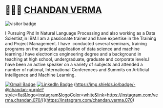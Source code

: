 # 👨🏻‍💻 [CHANDAN VERMA](https://chandanverma.com)
![visitor badge](https://visitor-badge.glitch.me/badge?page_id=jwenjian.visitor-badge&left_color=red&right_color=green&left_text=Hello%20Visitors)




I Pursuing Phd In Natural Language Processing and also working as a Data Scientist,in IBM.I am a passionate trainer and have expertise in the Training and Project Management.
I have  conducted several seminars, training programs on the practical application of data science and machine learning.I have electronics engineering degree and a background in teaching at high school, undergraduate, graduate and corporate levels.I have been an active speaker on a variety of subjects and attended a number of national, International Conferences and Summits on Artificial Intelligence and Machine Learning.

[![Gmail Badge](https://img.shields.io/badge/-ChandanVerma-c14438?style=social&logo=Gmail&logoColor=red&link=mailto:mail2chandanverma@gmail.com)](mailto:mail2chandanverma@gmail.com)
[![LinkedIn Badge](https://img.shields.io/badge/-LinkedIn-blue?style=social&logo=Linkedin&logoColor=blue&link=https://www.linkedin.com/in/Chandan/)](https://www.linkedin.com/in/chandan-shubh-aa448b5a/)  (https://img.shields.io/badge/-@chandan-purple?style=flat&logo=instagram&logoColor=white&link=https://instagram.com/verma.chandan.070/)](https://instagram.com/chandan.verma.070)
 
